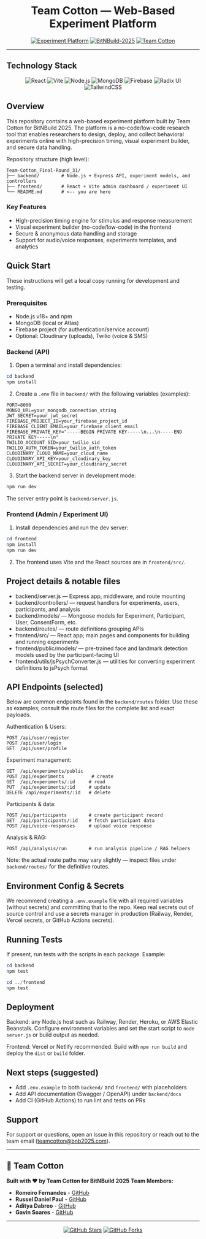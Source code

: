 <div align="center">

# Team Cotton — Web-Based Experiment Platform

[![Experiment Platform](https://img.shields.io/badge/Experiment%20Platform-Online-6c5ce7?style=for-the-badge&logo=github&logoColor=white)](https://github.com/BnB-25-Final-Round/Team-Cotton_Final-Round_31)
[![BitNBuild-2025](https://img.shields.io/badge/BitNBuild-2025-4ecdc4?style=for-the-badge&logo=trophy)](https://github.com/BnB-25-Final-Round/Team-Cotton_Final-Round_31)
[![Team Cotton](https://img.shields.io/badge/Team-Cotton-95e1d3?style=for-the-badge&logo=team)](https://github.com/BnB-25-Final-Round/Team-Cotton_Final-Round_31)

</div>

---

## Technology Stack

<div align="center">

![React](https://img.shields.io/badge/React-19.1.0-61DAFB?style=for-the-badge&logo=react&logoColor=black)
![Vite](https://img.shields.io/badge/Vite-4.x-646cff?style=for-the-badge&logo=vite&logoColor=white)
![Node.js](https://img.shields.io/badge/Node.js-Express-339933?style=for-the-badge&logo=node.js&logoColor=white)
![MongoDB](https://img.shields.io/badge/MongoDB-Database-47A248?style=for-the-badge&logo=mongodb&logoColor=white)
![Firebase](https://img.shields.io/badge/Firebase-Auth-FFCA28?style=for-the-badge&logo=firebase&logoColor=black)
![Radix UI](https://img.shields.io/badge/Radix-UI-111827?style=for-the-badge&logo=radix-ui&logoColor=white)
![TailwindCSS](https://img.shields.io/badge/Tailwind-CSS-06B6D4?style=for-the-badge&logo=tailwindcss&logoColor=white)

</div>

## Overview

This repository contains a web-based experiment platform built by Team Cotton for BitNBuild 2025. The platform is a no-code/low-code research tool that enables researchers to design, deploy, and collect behavioral experiments online with high-precision timing, visual experiment builder, and secure data handling.

Repository structure (high level):

```
Team-Cotton_Final-Round_31/
├── backend/        # Node.js + Express API, experiment models, and controllers
├── frontend/       # React + Vite admin dashboard / experiment UI
└── README.md       # <-- you are here
```

### Key Features

- High-precision timing engine for stimulus and response measurement
- Visual experiment builder (no-code/low-code) in the frontend
- Secure & anonymous data handling and storage
- Support for audio/voice responses, experiments templates, and analytics

## Quick Start

These instructions will get a local copy running for development and testing.

### Prerequisites

- Node.js v18+ and npm
- MongoDB (local or Atlas)
- Firebase project (for authentication/service account)
- Optional: Cloudinary (uploads), Twilio (voice & SMS)

### Backend (API)

1. Open a terminal and install dependencies:

```powershell
cd backend
npm install
```

2. Create a `.env` file in `backend/` with the following variables (examples):

```
PORT=8000
MONGO_URL=your_mongodb_connection_string
JWT_SECRET=your_jwt_secret
FIREBASE_PROJECT_ID=your_firebase_project_id
FIREBASE_CLIENT_EMAIL=your_firebase_client_email
FIREBASE_PRIVATE_KEY="-----BEGIN PRIVATE KEY-----\n...\n-----END PRIVATE KEY-----\n"
TWILIO_ACCOUNT_SID=your_twilio_sid
TWILIO_AUTH_TOKEN=your_twilio_auth_token
CLOUDINARY_CLOUD_NAME=your_cloud_name
CLOUDINARY_API_KEY=your_cloudinary_key
CLOUDINARY_API_SECRET=your_cloudinary_secret
```

3. Start the backend server in development mode:

```powershell
npm run dev
```

The server entry point is `backend/server.js`.

### Frontend (Admin / Experiment UI)

1. Install dependencies and run the dev server:

```powershell
cd frontend
npm install
npm run dev
```

2. The frontend uses Vite and the React sources are in `frontend/src/`.

## Project details & notable files

- backend/server.js — Express app, middleware, and route mounting
- backend/controllers/ — request handlers for experiments, users, participants, and analysis
- backend/models/ — Mongoose models for Experiment, Participant, User, ConsentForm, etc.
- backend/routes/ — route definitions grouping APIs
- frontend/src/ — React app; main pages and components for building and running experiments
- frontend/public/models/ — pre-trained face and landmark detection models used by the participant-facing UI
- frontend/utils/jsPsychConverter.js — utilities for converting experiment definitions to jsPsych format

## API Endpoints (selected)

Below are common endpoints found in the `backend/routes` folder. Use these as examples; consult the route files for the complete list and exact payloads.

Authentication & Users:

```
POST /api/user/register
POST /api/user/login
GET  /api/user/profile
```

Experiment management:

```
GET  /api/experiments/public
POST /api/experiments          # create
GET  /api/experiments/:id     # read
PUT  /api/experiments/:id     # update
DELETE /api/experiments/:id   # delete
```

Participants & data:

```
POST /api/participants        # create participant record
GET  /api/participants/:id    # fetch participant data
POST /api/voice-responses     # upload voice response
```

Analysis & RAG:

```
POST /api/analysis/run        # run analysis pipeline / RAG helpers
```

Note: the actual route paths may vary slightly — inspect files under `backend/routes/` for the definitive routes.

## Environment Config & Secrets

We recommend creating a `.env.example` file with all required variables (without secrets) and committing that to the repo. Keep real secrets out of source control and use a secrets manager in production (Railway, Render, Vercel secrets, or GitHub Actions secrets).

## Running Tests

If present, run tests with the scripts in each package. Example:

```powershell
cd backend
npm test

cd ../frontend
npm test
```

## Deployment

Backend: any Node.js host such as Railway, Render, Heroku, or AWS Elastic Beanstalk. Configure environment variables and set the start script to `node server.js` or build output as needed.

Frontend: Vercel or Netlify recommended. Build with `npm run build` and deploy the `dist` or `build` folder.

## Next steps (suggested)

- Add `.env.example` to both `backend/` and `frontend/` with placeholders
- Add API documentation (Swagger / OpenAPI) under `backend/docs`
- Add CI (GitHub Actions) to run lint and tests on PRs

## Support

For support or questions, open an issue in this repository or reach out to the team email (teamcotton@bnb2025.com).

---

## 👥 Team Cotton
**Built with ❤️ by Team Cotton for BitNBuild 2025**
**Team Members:**
- **Romeiro Fernandes** - [GitHub](https://github.com/romeirofernandes)
- **Russel Daniel Paul** - [GitHub](https://github.com/wrestle-R)
- **Aditya Dabreo** - [GitHub](https://github.com/Adityadab10)
- **Gavin Soares** - [GitHub](https://github.com/gavin100305)


<div align="center">

---

[![GitHub Stars](https://img.shields.io/github/stars/BnB-25-Final-Round/Team-Cotton_Final-Round_31?style=social&cacheSeconds=60)](https://github.com/BnB-25-Final-Round/Team-Cotton_Final-Round_31/stargazers)
[![GitHub Forks](https://img.shields.io/github/forks/BnB-25-Final-Round/Team-Cotton_Final-Round_31?style=social)](https://github.com/BnB-25-Final-Round/Team-Cotton_Final-Round_31/network/members)

</div>